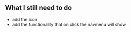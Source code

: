 ## What I still need to do

- add the icon
- add the functionality that on click 
the navmenu will show
